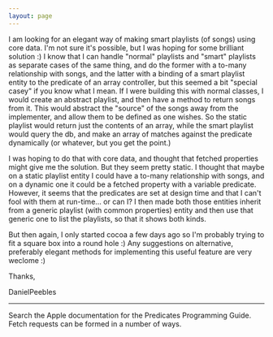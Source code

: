 ```yaml
---
layout: page
---
```


I am looking for an elegant way of making smart playlists (of songs) using core data. I'm not sure it's possible, but I was hoping for some brilliant solution :) I know that I can handle "normal" playlists and "smart" playlists as separate cases of the same thing, and do the former with a to-many relationship with songs, and the latter with a binding of a smart playlist entity to the predicate of an array controller, but this seemed a bit "special casey" if you know what I mean. If I were building this with normal classes, I would create an abstract playlist, and then have a method to return songs from it. This would abstract the "source" of the songs away from the implementer, and allow them to be defined as one wishes. So the static playlist would return just the contents of an array, while the smart playlist would query the db, and make an array of matches against the predicate dynamically (or whatever, but you get the point.) 

I was hoping to do that with core data, and thought that fetched properties might give me the solution. But they seem pretty static. I thought that maybe on a static playlist entity I could have a to-many relationship with songs, and on a dynamic one it could be a fetched property with a variable predicate. However, it seems that the predicates are set at design time and that I can't fool with them at run-time... or can I? I then made both those entities inherit from a generic playlist (with common properties) entity and then use that generic one to list the playlists, so that it shows both kinds. 

But then again, I only started cocoa a few days ago so I'm probably trying to fit a square box into a round hole :) Any suggestions on alternative, preferably elegant methods for implementing this useful feature are very weclome :)

Thanks,

DanielPeebles

----

Search the Apple documentation for the Predicates Programming Guide. Fetch requests can be formed in a number of ways.
